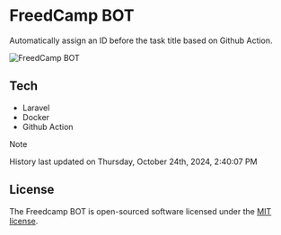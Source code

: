 # FreedCamp BOT

Automatically assign an ID before the task title based on Github Action.

![FreedCamp BOT](https://repository-images.githubusercontent.com/737932867/7d34798b-2680-471c-b089-a78a718d3d6a)

## Tech

- Laravel
- Docker
- Github Action

> [!NOTE]  
> History last updated on Thursday, October 24th, 2024, 2:40:07 PM

## License

The Freedcamp BOT is open-sourced software licensed under the [MIT license](https://opensource.org/licenses/MIT).
